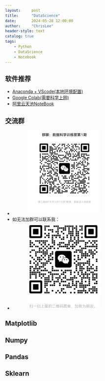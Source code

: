 ```yaml
---
layout:     post
title:      "DataScience"
date:       2024-05-28 12:00:00
author:     "ChrisLee"
header-style: text
catalog: true
tags:
    - Python
    - DataScience
    - Notebook
---
```

## 软件推荐
* [Anaconda + VScode(本地环境配置)](https://www.bilibili.com/video/BV1Ha4y1z7ZF/?spm_id_from=333.999.0.0)
* [Google Colab(需要科学上网)](https://colab.research.google.com/)
* [阿里云天池NoteBook](https://tianchi.aliyun.com/notebook-ai/)

## 交流群
* <img src="img/DS.jpg" width="50%" style="margin-left: 10%;">
* 如无法加群可以联系我：
* <img src="img/me.png" width="50%" style="margin-left: 10%;">

[](https://github.com/ChrisLee-Codes/ChrisLee-Codes.github.io/assets/44613341/124506b9-0492-4872-941f-d10e8a17911f)

## Matplotlib
## Numpy
## Pandas
## Sklearn
